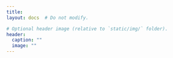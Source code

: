 ```yaml
---
title: 
layout: docs  # Do not modify.

# Optional header image (relative to `static/img/` folder).
header:
  caption: ""
  image: ""
---
```


